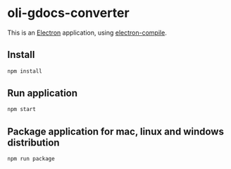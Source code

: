 # oli-gdocs-converter

This is an [Electron](http://electron.atom.io/) application, using [electron-compile](https://github.com/electron/electron-compile).

## Install

```sh
npm install
```

## Run application

```sh
npm start
```

## Package application for mac, linux and windows distribution

```sh
npm run package
```